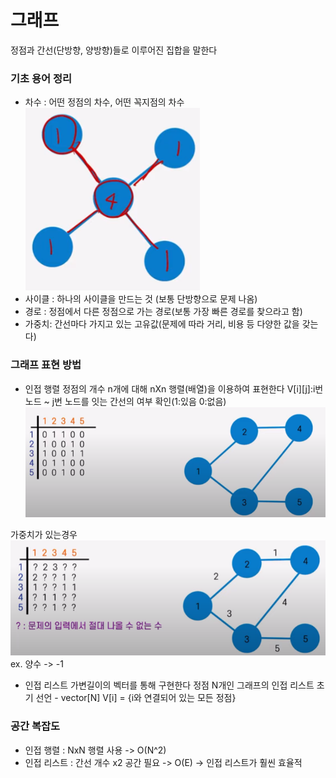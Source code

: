 # 그래프
정점과 간선(단방향, 양방향)들로 이루어진 집합을 말한다

### 기초 용어 정리
* 차수 : 어떤 정점의 차수, 어떤 꼭지점의 차수
![차수](image.png)
* 사이클 : 하나의 사이클을 만드는 것 (보통 단방향으로 문제 나옴)
* 경로 : 정점에서 다른 정점으로 가는 경로(보통 가장 빠른 경로를 찾으라고 함)
* 가중치: 간선마다 가지고 있는 고유값(문제에 따라 거리, 비용 등 다양한 값을 갖는다)

### 그래프 표현 방법
* 인접 행렬
정점의 개수 n개에 대해 nXn 행렬(배열)을 이용하여 표현한다
V[i][j]:i번 노드 ~ j번 노드를 잇는 간선의 여부 확인(1:있음 0:없음)
![인접행렬](image-1.png)

가중치가 있는경우
![인접행렬 가중치](image-2.png)
ex. 양수 -> -1

* 인접 리스트
가변길이의 벡터를 통해 구현한다
정점 N개인 그래프의 인접 리스트 초기 선언 - vector<int>[N]
V[i] = {i와 연결되어 있는 모든 정점}

### 공간 복잡도
* 인접 행렬 : NxN 행렬 사용 -> O(N^2)
* 인접 리스트 : 간선 개수 x2 공간 필요 -> O(E)
-> 인접 리스트가 훨씬 효율적